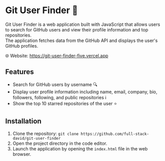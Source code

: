 # Git User Finder :mag_right:

Git User Finder is a web application built with JavaScript that allows users to search for GitHub users and view their profile information and top repositories.<br/>
The application fetches data from the GitHub API and displays the user's GitHub profiles.

🌐 Website: https://git-user-finder-five.vercel.app

## Features
- Search for GitHub users by username :mag:
- Display user profile information including name, email, company, bio, followers, following, and public repositories :information_source:
- Show the top 10 starred repositories of the user :star:

## Installation
1. Clone the repository: `git clone https://github.com/full-stack-david/git-user-finder`
2. Open the project directory in the code editor.
3. Launch the application by opening the `index.html` file in the web browser.
